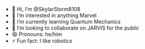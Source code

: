 - 👋 Hi, I’m @SkylarStorm8108
- 👀 I’m interested in anything Marvel
- 🌱 I’m currently learning Quantum Mechanics
- 💞️ I’m looking to collaborate on JARVIS for the public
- 😄 Pronouns: he/him
- ⚡ Fun fact: I like robotics 

<!---
SkylarStorm8108/SkylarStorm8108 is a ✨ special ✨ repository because its `README.md` (this file) appears on your GitHub profile.
You can click the Preview link to take a look at your changes.
--->

